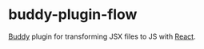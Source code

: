 # buddy-plugin-flow

[Buddy](https://www.npmjs.com/package/buddy) plugin for transforming JSX files to JS with [React](https://facebook.github.io/react/).